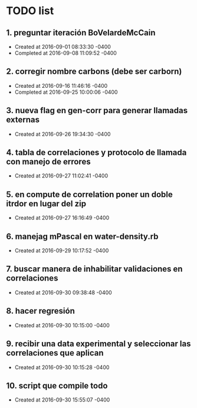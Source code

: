 # TODO list
## 1. preguntar iteración BoVelardeMcCain
- Created at   2016-09-01 08:33:30 -0400
- Completed at 2016-09-08 11:09:52 -0400

## 2. corregir nombre carbons (debe ser carborn)
- Created at   2016-09-16 11:46:16 -0400
- Completed at 2016-09-25 10:00:06 -0400

## 3. nueva flag en gen-corr para generar llamadas externas
- Created at   2016-09-26 19:34:30 -0400

## 4. tabla de correlaciones y protocolo de llamada con manejo de errores
- Created at   2016-09-27 11:02:41 -0400

## 5. en compute de correlation poner un doble itrdor en lugar del zip
- Created at   2016-09-27 16:16:49 -0400

## 6. manejag mPascal en water-density.rb
- Created at   2016-09-29 10:17:52 -0400

## 7. buscar manera de inhabilitar validaciones en correlaciones
- Created at   2016-09-30 09:38:48 -0400

## 8. hacer regresión
- Created at   2016-09-30 10:15:00 -0400

## 9. recibir una data experimental y seleccionar las correlaciones que aplican
- Created at   2016-09-30 10:15:28 -0400

## 10. script que compile todo
- Created at   2016-09-30 15:55:07 -0400

